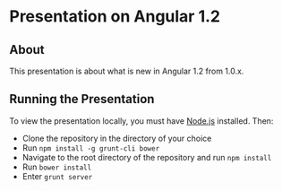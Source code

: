 # Presentation on Angular 1.2

## About

This presentation is about what is new in Angular 1.2 from 1.0.x.

## Running the Presentation

To view the presentation locally, you must have [Node.js](http://nodejs.org) installed.  Then:
*    Clone the repository in the directory of your choice
*    Run `npm install -g grunt-cli bower`
*    Navigate to the root directory of the repository and run `npm install`
*    Run `bower install`
*    Enter `grunt server`
